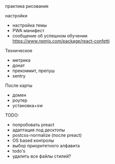 практика рисование

настройки
- настройка темы
- PWA манифест
- сообщение об успешном обучении https://www.npmjs.com/package/react-confetti

Техническое
- метрика
- донат
- прекоммит, препуш
- sentry

После карты
- домен
- роутер
- установка+sw

TODO: 
- попробовать preact
- адаптация под десктопы
- postcss-normalize (после preact)
- OS based контролы
- выбор приоритетного алфавита
- todo's
- удалить все файлы стилей?
